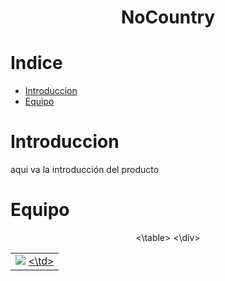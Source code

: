 <h1 align= 'center'><strong>NoCountry</strong></h1>

# Indice

- [Introduccion](#Introduccion)
- [Equipo](#Equipo)

# Introduccion

aqui va la introducción del producto

# Equipo

<div align= 'center'>

  <table align= 'center'>
    <tr align= 'center'>
      <td align= 'center'>
        <img src='https://github.com/account' style= 'width:200px height=200px'>
        <a href='' width=''>
        <a href='' width=''>
      <\td>
    </tr>
  <\table>
<\div>
